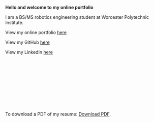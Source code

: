 **Hello and welcome to my online portfolio**

I am a BS/MS robotics engineering student at Worcester Polytechnic Institute. 

View my online portfolio [here](https://bgsimpson.wixsite.com/brandon)

View my GitHub [here](https://github.com/vermontolympian)

View my LinkedIn [here](www.linkedin.com/in/brandon-g-simpson)



<object data="https://github.com/vermontolympian/vermontolympian.github.io/blob/master/BrandonSimpsonResume.pdf" type="application/pdf" width="700px" height="700px">
    <embed src="https://github.com/vermontolympian/vermontolympian.github.io/blob/master/BrandonSimpsonResume.pdf">
        <p>To download a PDF of my resume: <a href="https://github.com/vermontolympian/vermontolympian.github.io/blob/master/BrandonSimpsonResume.pdf">Download PDF</a>.</p>
    </embed>
</object>
